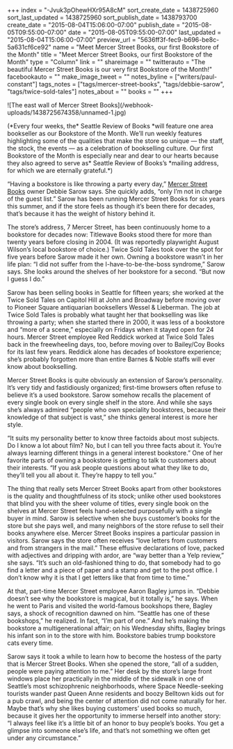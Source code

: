 +++
index = "-Jvuk3pOhewHXr95A8cM"
sort_create_date = 1438725960
sort_last_updated = 1438725960
sort_publish_date = 1438793700
create_date = "2015-08-04T15:06:00-07:00"
publish_date = "2015-08-05T09:55:00-07:00"
date = "2015-08-05T09:55:00-07:00"
last_updated = "2015-08-04T15:06:00-07:00"
preview_url = "5636ff3f-fec9-b696-be8c-5a631cf6ce92"
name = "Meet Mercer Street Books, our first Bookstore of the Month"
title = "Meet Mercer Street Books, our first Bookstore of the Month"
type = "Column"
link = ""
shareimage = ""
twitterauto = "The beautiful Mercer Street Books is our very first Bookstore of the Month!"
facebookauto = ""
make_image_tweet = ""
notes_byline = ["writers/paul-constant"]
tags_notes = ["tags/mercer-street-books", "tags/debbie-sarow", "tags/twice-sold-tales"]
notes_about = ""
books = ""
+++
<p class="image">![The east wall of Mercer Street Books](/webhook-uploads/1438725674358/unnamed-1.jpg)</p>

<p class="intro">(*Every four weeks, the* Seattle Review of Books *will feature one area bookseller as our Bookstore of the Month. We’ll run weekly features highlighting some of the qualities that make the store so unique — the staff, the stock, the events — as a celebration of bookselling culture. Our first Bookstore of the Month is especially near and dear to our hearts because they also agreed to serve as* Seattle Review of Books’s *mailing address, for which we are eternally grateful.*)</p>

“Having a bookstore is like throwing a party every day,” [Mercer Street Books](http://www.mercerstreetusedbooks.com) owner Debbie Sarow says. She quickly adds, “only I’m not in charge of the guest list.” Sarow has been running Mercer Street Books for six years this summer, and if the store feels as though it’s been there for decades, that’s because it has the weight of history behind it. 

The store’s address, 7 Mercer Street, has been continuously home to a bookstore for decades now: Titlewave Books stood there for more than twenty years before closing in 2004. (It was reportedly playwright August Wilson’s local bookstore of choice.) Twice Sold Tales took over the spot for five years before Sarow made it her own. Owning a bookstore wasn’t in her life plan: “I did not suffer from the I-have-to-be-the-boss syndrome,” Sarow says. She looks around the shelves of her bookstore for a second. “But now I guess I do.”

Sarow has been selling books in Seattle for fifteen years; she worked at the Twice Sold Tales on Capitol Hill at John and Broadway before moving over to Pioneer Square antiquarian booksellers Wessel & Lieberman.  The job at Twice Sold Tales is probably what taught her that bookselling was like throwing a party; when she started there in 2000, it was less of a bookstore and “more of a scene,” especially on Fridays when it stayed open for 24 hours. Mercer Street employee Red Reddick worked at Twice Sold Tales back in the freewheeling days, too, before moving over to Bailey/Coy Books for its last few years. Reddick alone has decades of bookstore experience; she’s probably forgotten more than entire Barnes & Noble staffs will ever know about bookselling.

Mercer Street Books is quite obviously an extension of Sarow’s personality. It’s very tidy and fastidiously organized; first-time browsers often refuse to believe it’s a used bookstore. Sarow somehow recalls the placement of every single book on every single shelf in the store. And while she says she’s always admired “people who own speciality bookstores, because their knowledge of that subject is vast,” she thinks general interest is more her style. 

“It suits my personality better to know three factoids about most subjects. Do I know a lot about film? No, but I can tell you three facts about it. You’re always learning different things in a general interest bookstore.” One of her favorite parts of owning a bookstore is getting to talk to customers about their interests. “If you ask people questions about what they like to do, they’ll tell you all about it. They’re happy to tell you.”

The thing that really sets Mercer Street Books apart from other bookstores is the quality and thoughtfulness of its stock; unlike other used bookstores that blind you with the sheer volume of titles, every single book on the shelves at Mercer Street feels hand-selected purposefully with a single buyer in mind. Sarow is selective when she buys customer’s books for the store but she pays well, and many neighbors of the store refuse to sell their books anywhere else. Mercer Street Books inspires a particular passion in visitors. Sarow says the store often receives “love letters from customers and from strangers in the mail.” These effusive declarations of love, packed with adjectives and dripping with ardor, are “way better than a Yelp review,” she says. “It’s such an old-fashioned thing to do, that somebody had to go find a letter and a piece of paper and a stamp and get to the post office. I don’t know why it is that I get letters like that from time to time.”

At that, part-time Mercer Street employee Aaron Bagley jumps in. “Debbie doesn’t see why the bookstore is magical, but it totally is,” he says. When he went to Paris and visited the world-famous bookshops there, Bagley says, a shock of recognition dawned on him. “Seattle has one of these bookshops,” he realized. In fact, “I’m part of one.” And he’s making the bookstore a multigenerational affair; on his Wednesday shifts, Bagley brings his infant son in to the store with him. Bookstore babies trump bookstore cats every time.

Sarow says it took a while to learn how to become the hostess of the party that is Mercer Street Books. When she opened the store, “all of a sudden, people were paying attention to me.” Her desk by the store’s large front windows place her practically in the middle of the sidewalk in one of Seattle’s most schizophrenic neighborhoods, where Space Needle-seeking tourists wander past Queen Anne residents and boozy Belltown kids out for a pub crawl, and being the center of attention did not come naturally for her. Maybe that’s why she likes buying customers’ used books so much, because it gives her the opportunity to immerse herself into another story:  “I always feel like it’s a little bit of an honor to buy people’s books. You get a glimpse into someone else’s life, and that’s not something we often get under any circumstance.”